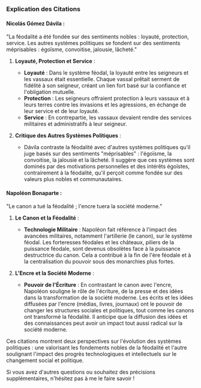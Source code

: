 ### Explication des Citations

#### Nicolás Gómez Dávila :
"La féodalité a été fondée sur des sentiments nobles : loyauté, protection, service. Les autres systèmes politiques se fondent sur des sentiments méprisables : égoïsme, convoitise, jalousie, lâcheté."

1. **Loyauté, Protection et Service** :
   - **Loyauté** : Dans le système féodal, la loyauté entre les seigneurs et les vassaux était essentielle. Chaque vassal prêtait serment de fidélité à son seigneur, créant un lien fort basé sur la confiance et l'obligation mutuelle.
   - **Protection** : Les seigneurs offraient protection à leurs vassaux et à leurs terres contre les invasions et les agressions, en échange de leur service et de leur loyauté.
   - **Service** : En contrepartie, les vassaux devaient rendre des services militaires et administratifs à leur seigneur.

2. **Critique des Autres Systèmes Politiques** :
   - Dávila contraste la féodalité avec d'autres systèmes politiques qu'il juge basés sur des sentiments "méprisables" : l'égoïsme, la convoitise, la jalousie et la lâcheté. Il suggère que ces systèmes sont dominés par des motivations personnelles et des intérêts égoïstes, contrairement à la féodalité, qu'il perçoit comme fondée sur des valeurs plus nobles et communautaires.

#### Napoléon Bonaparte :
"Le canon a tué la féodalité ; l'encre tuera la société moderne."

1. **Le Canon et la Féodalité** :
   - **Technologie Militaire** : Napoléon fait référence à l'impact des avancées militaires, notamment l'artillerie (le canon), sur le système féodal. Les forteresses féodales et les châteaux, piliers de la puissance féodale, sont devenus obsolètes face à la puissance destructrice du canon. Cela a contribué à la fin de l'ère féodale et à la centralisation du pouvoir sous des monarchies plus fortes.

2. **L'Encre et la Société Moderne** :
   - **Pouvoir de l'Écriture** : En contrastant le canon avec l'encre, Napoléon souligne le rôle de l'écriture, de la presse et des idées dans la transformation de la société moderne. Les écrits et les idées diffusées par l'encre (médias, livres, journaux) ont le pouvoir de changer les structures sociales et politiques, tout comme les canons ont transformé la féodalité. Il anticipe que la diffusion des idées et des connaissances peut avoir un impact tout aussi radical sur la société moderne.

Ces citations montrent deux perspectives sur l'évolution des systèmes politiques : une valorisant les fondements nobles de la féodalité et l'autre soulignant l'impact des progrès technologiques et intellectuels sur le changement social et politique.

Si vous avez d'autres questions ou souhaitez des précisions supplémentaires, n'hésitez pas à me le faire savoir !